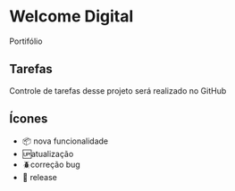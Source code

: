 # Welcome Digital
 Portifólio

 ## Tarefas

 Controle de tarefas desse projeto será realizado no GitHub

 ## Ícones

- :package: nova funcionalidade
- :up:atualização
- :beetle:correção bug
- :checkered_flag: release


